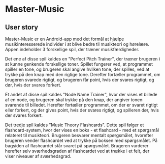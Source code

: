 # Master-Music
## User story
Master-Music er en Android-app med det formål at hjælpe musikinteresserede individer i at blive bedre til musikteori og hørelære. 
Appen indeholder 3 forskellige spil, der træner musikfærdigheder. 

Det ene af disse spil kaldes en "Perfect Pitch Trainer", der træner brugeren i at kunne genkende forskellige toner. Spillet fungerer ved, at programmet spiller en tone, og brugeren skal angive hvilken tone, der spilles, ved at trykke på den knap med den rigtige tone. Derefter fortæller programmet, om brugeren svarede rigtigt, og brugeren får point, hvis der svares rigtigt, og dør, hvis der svares forkert.

Et andet af disse spil kaldes "Node Name Trainer", hvor der vises et billede af en node, og brugeren skal trykke på den knap, der angiver tonen svarende til billedet. Herefter fortæller programmet, om der er svaret rigtigt eller forkert, og der gives point, hvis der svares rigtigt, og spilleren dør, hvis der svares forkert.

Det tredje spil kaldes "Music Theory Flashcards". Dette spil følger et flashcard-system, hvor der vises en boks - et flashcard - med et spørgsmål relateret til musikteori. Brugeren besvarer mentalt spørgsmålet, hvorefter brugeren vender flashcardet ved at trykke på boksen med spørgsmålet. På bagsiden af flashcardet står svaret på spørgsmålet. Brugeren vurderer herefter selv sværhedsgraden af flashcardet ved at trække i et felt, der viser niveauer af sværhedsgrad.
